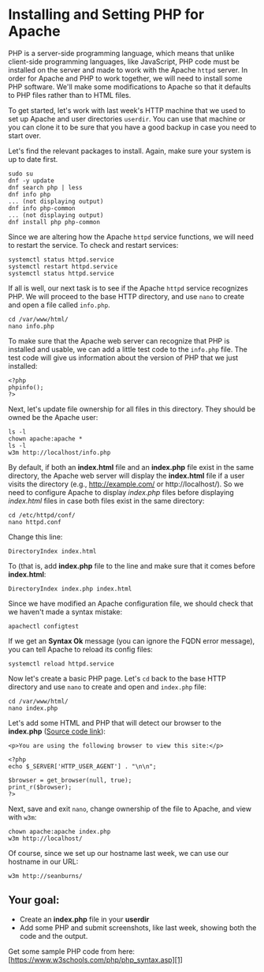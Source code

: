 # Installing and Setting PHP for Apache

PHP is a server-side programming language, which means that unlike client-side
programming languages, like JavaScript, PHP code must be installed on the
server and made to work with the Apache ``httpd`` server. In order for Apache
and PHP to work together, we will need to install some PHP software. We'll make
some modifications to Apache so that it defaults to PHP files rather than to
HTML files.

To get started, let's work with last week's HTTP machine that we used to set up
Apache and user directories ``userdir``. You can use that machine or you can
clone it to be sure that you have a good backup in case you need to start over.

Let's find the relevant packages to install. Again, make sure your system is up
to date first.

```
sudo su
dnf -y update
dnf search php | less
dnf info php
... (not displaying output)
dnf info php-common
... (not displaying output)
dnf install php php-common
```

Since we are altering how the Apache ``httpd`` service functions, we will need
to restart the service. To check and restart services:

```
systemctl status httpd.service
systemctl restart httpd.service
systemctl status httpd.service
```

If all is well, our next task is to see if the Apache ``httpd`` service
recognizes PHP. We will proceed to the base HTTP directory, and use ``nano`` to
create and open a file called ``info.php``.

```
cd /var/www/html/
nano info.php
```

To make sure that the Apache web server can recognize that PHP is installed and
usable, we can add a little test code to the ``info.php`` file. The test code
will give us information about the version of PHP that we just installed:

```
<?php
phpinfo();
?>
```

Next, let's update file ownership for all files in this directory. They should
be owned be the Apache user:

```
ls -l
chown apache:apache *
ls -l
w3m http://localhost/info.php
```

By default, if both an **index.html** file and an **index.php** file exist in
the same directory, the Apache web server will display the **index.html** file
if a user visits the directory (e.g., http://example.com/ or
http://localhost/). So we need to configure Apache to display *index.php* files
before displaying *index.html* files in case both files exist in the same
directory:

```
cd /etc/httpd/conf/
nano httpd.conf
```

Change this line:

```
DirectoryIndex index.html
```

To (that is, add **index.php** file to the line and make sure that it comes
before **index.html**:

```
DirectoryIndex index.php index.html
```

Since we have modified an Apache configuration file, we should check that we
haven't made a syntax mistake:

```
apachectl configtest
```

If we get an **Syntax Ok** message (you can ignore the FQDN error message), you
can tell Apache to reload its config files:

```
systemctl reload httpd.service
```

Now let's create a basic PHP page. Let's ``cd`` back to the base HTTP directory
and use ``nano`` to create and open and ``index.php`` file:

```
cd /var/www/html/
nano index.php
```

Let's add some HTML and PHP that will detect our browser to the **index.php**
([Source code link][2]):

```
<p>You are using the following browser to view this site:</p>

<?php
echo $_SERVER['HTTP_USER_AGENT'] . "\n\n";

$browser = get_browser(null, true);
print_r($browser);
?>
```

Next, save and exit ``nano``, change ownership of the file to Apache, and view
with ``w3m``:

```
chown apache:apache index.php
w3m http://localhost/
```

Of course, since we set up our hostname last week, we can use our hostname in
our URL:

```
w3m http://seanburns/
```

## Your goal:

  - Create an **index.php** file in your **userdir**
  - Add some PHP and submit screenshots, like last week, showing both the code
    and the output.

Get some sample PHP code from here: [https://www.w3schools.com/php/php_syntax.asp][1]

[1]:https://www.w3schools.com/php/php_syntax.asp
[2]:https://stackoverflow.com/questions/8754080/how-to-get-exact-browser-name-and-version
